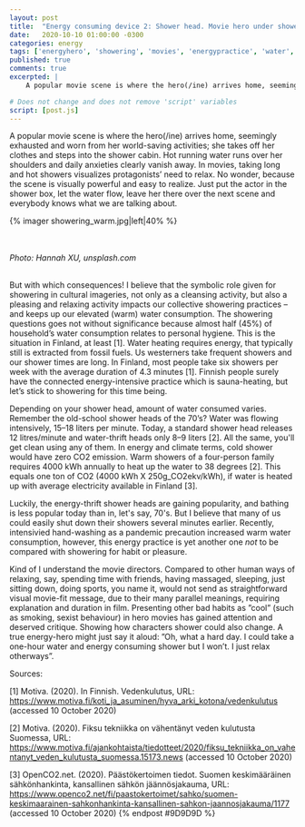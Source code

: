 ```yaml
---
layout: post
title:  "Energy consuming device 2: Shower head. Movie hero under shower"
date:   2020-10-10 01:00:00 -0300
categories: energy
tags: ['energyhero', 'showering', 'movies', 'energypractice', 'water', 'hotwater', 'showerhead']
published: true
comments: true
excerpted: |
    A popular movie scene is where the hero(/ine) arrives home, seemingly exhausted and worn from her world-saving activities; she takes off her clothes and steps into the shower cabin. Hot running water runs over her shoulders and daily anxieties clearly vanish away.

# Does not change and does not remove 'script' variables
script: [post.js]
---
```


A popular movie scene is where the hero(/ine) arrives home, seemingly exhausted and worn from her world-saving activities; she takes off her clothes and steps into the shower cabin. Hot running water runs over her shoulders and daily anxieties clearly vanish away. In movies, taking long and hot showers visualizes protagonists’ need to relax. No wonder, because the scene is visually powerful and easy to realize. Just put the actor in the shower box, let the water flow, leave her there over the next scene and everybody knows what we are talking about.

{% imager showering_warm.jpg|left|40% %}

<br>
<br>
<i>Photo: Hannah XU, unsplash.com</i>
<div style="clear:both;"></div>
<br>

But with which consequences! I believe that the symbolic role given for showering in cultural imageries, not only as a cleansing activity, but also a pleasing and relaxing activity impacts our collective showering practices – and keeps up our elevated (warm) water consumption. The showering questions goes not without significance because almost half (45%) of household’s water consumption relates to personal hygiene. This is the situation in Finland, at least [1]. Water heating requires energy, that typically still is extracted from fossil fuels. Us westerners take frequent showers and our shower times are long. In Finland, most people take six showers per week with the average duration of 4.3 minutes [1]. Finnish people surely have the connected energy-intensive practice which is sauna-heating, but let’s stick to showering for this time being.

Depending on your shower head, amount of water consumed varies. Remember the old-school shower heads of the 70’s? Water was flowing intensively, 15–18 liters per minute. Today, a standard shower head releases 12 litres/minute and water-thrift heads only 8–9 liters [2]. All the same, you'll get clean using any of them. In energy and climate terms, cold shower would have zero CO2 emission. Warm showers of a four-person family requires 4000 kWh annually to heat up the water to 38 degrees [2]. This equals one ton of CO2 (4000 kWh X 250g_CO2ekv/kWh), if water is heated up with average electricity available in Finland [3].

Luckily, the energy-thrift shower heads are gaining popularity, and bathing is less popular today than in, let's say, 70's. But I believe that many of us could easily shut down their showers several minutes earlier. Recently, intensivied hand-washing as a pandemic precaution increased warm water consumption, however, this energy practice is yet another one <i>not</i> to be compared with showering for habit or pleasure.

Kind of I understand the movie directors. Compared to other human ways of relaxing, say, spending time with friends, having massaged, sleeping, just sitting down, doing sports, you name it, would not send as straightforward visual movie-fit message, due to their many parallel meanings, requiring explanation and duration in film. Presenting other bad habits as ”cool” (such as smoking, sexist behaviour) in hero movies has gained attention and deserved critique. Showing how characters shower could also change. A true energy-hero might just say it aloud: ”Oh, what a hard day. I could take a one-hour water and energy consuming shower but I won’t. I just relax otherways”.


Sources:

[1] Motiva. (2020). In Finnish. Vedenkulutus, URL: https://www.motiva.fi/koti_ja_asuminen/hyva_arki_kotona/vedenkulutus (accessed 10 October 2020)

[2] Motiva. (2020). Fiksu tekniikka on vähentänyt veden kulutusta Suomessa, URL: https://www.motiva.fi/ajankohtaista/tiedotteet/2020/fiksu_tekniikka_on_vahentanyt_veden_kulutusta_suomessa.15173.news (accessed 10 October 2020)

[3] OpenCO2.net. (2020). Päästökertoimen tiedot. Suomen keskimääräinen sähkönhankinta, kansallinen sähkön jäännösjakauma, URL: https://www.openco2.net/fi/paastokertoimet/sahko/suomen-keskimaarainen-sahkonhankinta-kansallinen-sahkon-jaannosjakauma/1177 (accessed 10 October 2020)
{% endpost #9D9D9D %}
